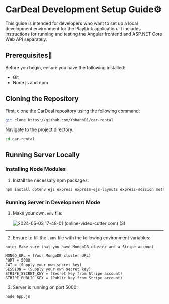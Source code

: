 # CarDeal Development Setup Guide⚙️

This guide is intended for developers who want to set up a local development environment for the PlayLink application. It includes instructions for running and testing the Angular frontend and ASP.NET Core Web API separately.

## Prerequisites📃

Before you begin, ensure you have the following installed:

- Git
- Node.js and npm

## Cloning the Repository

First, clone the CarDeal repository using the following command:

```bash
git clone https://github.com/Yohann01/car-rental
```

Navigate to the project directory:

```bash
cd car-rental
```

## Running Server Locally

### Installing Node Modules


1. Install the necessary npm packages:

```bash
npm install dotenv ejs express express-ejs-layouts express-session method-override mongoose validator bcrypt cookie-parser jsonwebtoken stripe
```

### Running Server in Development Mode
1. Make your own`.env` file:


    ![2024-05-03 17-48-01 (online-video-cutter com) (3)](https://github.com/Yohann01/car-rental/assets/82199055/bc6fd1e4-e478-40d9-94e5-afd245fffda4)
---
2. Ensure to fill the `.env` file with the following environment variables:

`note: Make sure that you have MongoDB cluster and a Stripe account`
```.env
MONGO_URL = (Your MongoDB cluster URL)
PORT = 5000
JWT = (Supply your own secret key)
SESSION = (Supply your own secret key)
STRIPE_SECRET_KEY = (Secret key from Stripe account)
STRIPE_PUBLIC_KEY = (Public key from Stripe account)
```

3. Server is running on port 5000:

```bash
node app.js
```